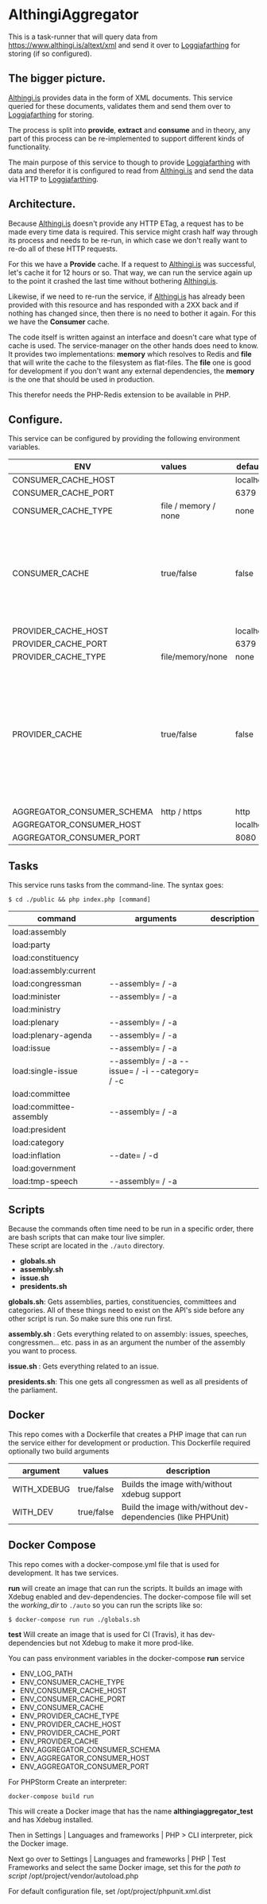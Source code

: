 # AlthingiAggregator

This is a task-runner that will query data from https://www.althingi.is/altext/xml and send it over to
[Loggjafarthing](https://github.com/fizk/Loggjafarthing) for storing (if so configured).


## The bigger picture.
[Althingi.is](https://www.althingi.is/altext/xml) provides data in the form of XML documents. This service queried for these
documents, validates them and send them over to [Loggjafarthing](https://github.com/fizk/Loggjafarthing) for storing.

The process is split into **provide**, **extract** and **consume** and in theory, any part of this process can be
re-implemented to support different kinds of functionality.

The main purpose of this service to though to provide [Loggjafarthing](https://github.com/fizk/Loggjafarthing) with data
and therefor it is configured to read from [Althingi.is](https://www.althingi.is/altext/xml) and send the data
via HTTP to [Loggjafarthing](https://github.com/fizk/Loggjafarthing).

## Architecture.
Because [Althingi.is](https://www.althingi.is/altext/xml) doesn't provide any HTTP ETag, a request has to be made every time
data is required. This service might crash half way through its process and needs to be re-run, in which case we don't really
want to re-do all of these HTTP requests.

For this we have a **Provide** cache. If a request to [Althingi.is](https://www.althingi.is/altext/xml) was successful, let's cache
it for 12 hours or so. That way, we can run the service again up to the point it crashed the last time without bothering
[Althingi.is](https://www.althingi.is/altext/xml).

Likewise, if we need to re-run the service, if [Althingi.is](https://www.althingi.is/altext/xml) has already been provided
with this resource and has responded with a 2XX back and if nothing has changed since, then there is no need to bother it
again. For this we have the **Consumer** cache.

The code itself is written against an interface and doesn't care what type of cache is used. The service-manager on the other
hands does need to know. It provides two implementations: **memory** which resolves to Redis and **file** that will write
the cache to the filesystem as flat-files. The **file** one is good for development if you don't want any external dependencies,
the **memory** is the one that should be used in production.

This therefor needs the PHP-Redis extension to be available in PHP.

## Configure.
This service can be configured by providing the following environment variables.

| ENV                 | values                      | defaults    | description  |
| ------------------- |:----------------------------| ----------- | -------------|
| CONSUMER_CACHE_HOST        | <host name>          | localhost   |              |
| CONSUMER_CACHE_PORT        | <port number>        | 6379        |              |
| CONSUMER_CACHE_TYPE        | file / memory / none | none        |              |
| CONSUMER_CACHE             | true/false           | false       | Should the aggregator check if it has served this data to the API before and if so, not make a call to the API |
| PROVIDER_CACHE_HOST        | <host name>          | localhost   |              |
| PROVIDER_CACHE_PORT        | <port number>        | 6379        |              |
| PROVIDER_CACHE_TYPE        | file/memory/none     | none        |              |
| PROVIDER_CACHE             | true/false           | false       | Should the aggregator check if it has asked althingi.is for this information before and if so, use its cache and not make a HTTP request |
| AGGREGATOR_CONSUMER_SCHEMA | http / https         | http        |              |
| AGGREGATOR_CONSUMER_HOST   | <string>             | localhost   |              |
| AGGREGATOR_CONSUMER_PORT   | <string>             | 8080        |              |


## Tasks
This service runs tasks from the command-line. The syntax goes:
```shell script
$ cd ./public && php index.php [command]
```

| command                   | arguments                                         | description |
| ------------------------- | ------------------------------------------------- | ----------- |
| load:assembly             |                                                   |  |
| load:party                |                                                   |  |
| load:constituency         |                                                   |  |
| load:assembly:current     |                                                   |  |
| load:congressman          | --assembly= / -a                                  |  |
| load:minister             | --assembly= / -a                                  |  |
| load:ministry             |                                                   |  |
| load:plenary              | --assembly= / -a                                  |  |
| load:plenary-agenda       | --assembly= / -a                                  |  |
| load:issue                | --assembly= / -a                                  |  |
| load:single-issue         | --assembly= / -a  --issue= / -i  --category= / -c |  |
| load:committee            |                                                   |  |
| load:committee-assembly   | --assembly= / -a                                  |  |
| load:president            |                                                   |  |
| load:category             |                                                   |  |
| load:inflation            | --date= / -d                                      |  |
| load:government           |                                                   |  |
| load:tmp-speech           | --assembly= / -a                                  |  |

## Scripts
Because the commands often time need to be run in a specific order, there are bash scripts that can make tour live simpler.  
These script are located in the `./auto` directory.

* **globals.sh**
* **assembly.sh <number>**
* **issue.sh <number> <number> <string>**
* **presidents.sh**

**globals.sh**: Gets assemblies, parties, constituencies, committees and categories. All of these things
need to exist on the API's side before any other script is run. So make sure this one run first.

**assembly.sh <number>**: Gets everything related to on assembly: issues, speeches, congressmen... etc.
pass in as an argument the number of the assembly you want to process.

**issue.sh <number> <number> <string>**: Gets everything related to an issue.

**presidents.sh**: This one gets all congressmen as well as all presidents of the parliament.


## Docker
This repo comes with a Dockerfile that creates a PHP image that can run the service either for development or production.
This Dockerfile required optionally two build arguments

| argument     | values     | description |
| ------------ | ---------- | ----------- |
| WITH_XDEBUG  | true/false | Builds the image with/without xdebug support
| WITH_DEV     | true/false | Build the image with/without dev-dependencies (like PHPUnit)

## Docker Compose
This repo comes with a docker-compose.yml file that is used for development. It has twe services.

**run** will create an image that can run the scripts. It builds an image with Xdebug enabled and dev-dependencies.
The docker-compose file will set the _working_dir_ to `./auto` so you can run the scripts like so:
```shell script
$ docker-compose run run ./globals.sh
```


**test** Will create an image that is used for CI (Travis), it has dev-dependencies but not Xdebug to make it more prod-like.

You can pass environment variables in the docker-compose **run** service

* ENV_LOG_PATH
* ENV_CONSUMER_CACHE_TYPE
* ENV_CONSUMER_CACHE_HOST
* ENV_CONSUMER_CACHE_PORT
* ENV_CONSUMER_CACHE
* ENV_PROVIDER_CACHE_TYPE
* ENV_PROVIDER_CACHE_HOST
* ENV_PROVIDER_CACHE_PORT
* ENV_PROVIDER_CACHE
* ENV_AGGREGATOR_CONSUMER_SCHEMA
* ENV_AGGREGATOR_CONSUMER_HOST
* ENV_AGGREGATOR_CONSUMER_PORT

For PHPStorm
Create an interpreter: 
```shell script
docker-compose build run
```

This will create a Docker image that has the name **althingiaggregator_test** and has Xdebug installed.

Then in Settings | Languages and frameworks | PHP > CLI interpreter, 
pick the Docker image.

Next go over to   Settings | Languages and frameworks | PHP | Test Frameworks and select the same Docker image,
set this for the _path to script_ /opt/project/vendor/autoload.php

For default configuration file, set /opt/project/phpunit.xml.dist

